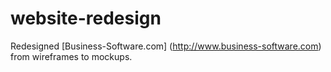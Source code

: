 website-redesign
============

Redesigned [Business-Software.com] (http://www.business-software.com) from wireframes to mockups.